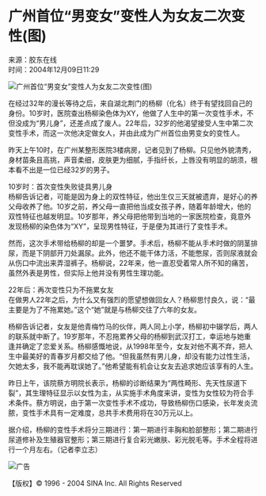 # 广州首位“男变女”变性人为女友二次变性(图)

来源：胶东在线  
时间：2004年12月09日11:29  

![广州首位“男变女”变性人为女友二次变性(图)](http://image2.sina.com.cn/dy/s/2004-12-09/1102562986_ZsaOAR.jpg)

在经过32年的漫长等待之后，来自湖北荆门的杨柳（化名）终于有望找回自己的身份。10岁时，医院查出杨柳染色体为XY，他做了人生中的第一次变性手术，不但没成为“男儿身”，还差点成了废人。22年后，32岁的他渴望接受人生中第二次变性手术，而这一次他决定做女人，并由此成为广州首位由男变女的变性人。

昨天上午10时，在广州某整形医院3楼病房，记者见到了杨柳。只见他外貌清秀，身材苗条且高挑，声音柔细，皮肤更为细腻，手指纤长，上唇没有明显的胡须，根本看不出是一位已经32岁的男子。

10岁时：首次变性失败徒具男儿身  
杨柳告诉记者，可能是因为身上的双性特征，他出生仅三天就被遗弃，是好心的养父母收养了他。10岁之前，养父母一直把他当成女孩子养，随着年龄增大，他的双性特征也越发明显。10岁那年，养父母把他带到当地的一家医院检查，竟意外发现杨柳的染色体为“XY”，呈现男性特征，于是便为其进行了变性手术。

然而，这次手术带给杨柳的却是一个噩梦。手术后，杨柳不能从手术时做的阴茎排尿，而是下阴部开刀处漏尿。此外，他还不能干体力活，不能憋尿，否则尿液就会从伤口中流出来弄湿裤子。杨柳说，22年来，他一直忍受着常人所不知的痛苦，虽然外表是男性，但实际上他并没有男性生理功能。

22年后：再次变性只为不拖累女友  
在做男人22年之后，为什么又有强烈的愿望想做回女人？杨柳思忖良久，说：“最主要是为了不拖累她。”这个“她”就是与杨柳交往了六年的女友。  

杨柳告诉记者，女友是他青梅竹马的伙伴，两人同上小学，杨柳初中辍学后，两人的联系就中断了。19岁那年，不忍拖累养父母的杨柳到武汉打工，幸运地与她重逢并确定了恋爱关系。杨柳感慨地说，从1998年至今，女友对他不离不弃，把人生中最美好的青春岁月都交给了他。“但我虽然有男儿身，却没有能力过性生活，欠她太多，我不能再耽误她了。”他希望能有机会让女友去追求她应该享有的人生。

昨日上午，该院蔡方明院长表示，杨柳的诊断结果为“两性畸形、先天性尿道下裂”，其生理特征显示以女性为主，从实施手术角度来讲，变性为女性较为符合手术条件。蔡方明说，由于第一次变性手术不成功，导致杨柳伤口感染，长年发炎流脓，变性手术具有一定难度，总共手术费用将在30万元以上。

据介绍，杨柳的变性手术将分三期进行：第一期进行丰胸和脸部整形；第二期进行尿道修补及生殖器官整形；第三期进行复合彩光嫩肤、彩光脱毛等。手术全程将进行一个月左右。（记者李立志）  

![广告](http://ad4.sina.com.cn/shc/xfrd_01.GIF)  

【版权】© 1996 - 2004 SINA Inc. All Rights Reserved
<!-- tcd_original_link http://news.sina.com.cn/s/2004-12-09/11294475866s.shtml -->
